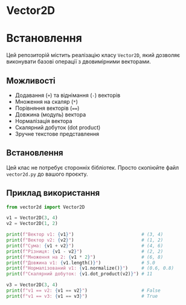# Vector2D
# Встановлення
 Цей репозиторій містить реалізацію класу `Vector2D`, який дозволяє виконувати базові операції з двовимірними векторами.

## Можливості

- Додавання (`+`) та віднімання (`-`) векторів
- Множення на скаляр (`*`)
- Порівняння векторів (`==`)
- Довжина (модуль) вектора
- Нормалізація вектора
- Скалярний добуток (dot product)
- Зручне текстове представлення

## Встановлення

Цей клас не потребує сторонніх бібліотек. Просто скопіюйте файл `vector2d.py` до вашого проєкту.

## Приклад використання

```python
from vector2d import Vector2D

v1 = Vector2D(3, 4)
v2 = Vector2D(1, 2)

print(f"Вектор v1: {v1}")                         # (3, 4)
print(f"Вектор v2: {v2}")                         # (1, 2)
print(f"Сума: {v1 + v2}")                         # (4, 6)
print(f"Різниця: {v1 - v2}")                      # (2, 2)
print(f"Множення на 2: {v1 * 2}")                 # (6, 8)
print(f"Довжина v1: {v1.length()}")               # 5.0
print(f"Нормалізований v1: {v1.normalize()}")     # (0.6, 0.8)
print(f"Скалярний добуток: {v1.dot_product(v2)}") # 11

v3 = Vector2D(3, 4)
print(f"v1 == v2: {v1 == v2}")                    # False
print(f"v1 == v3: {v1 == v3}")                    # True

